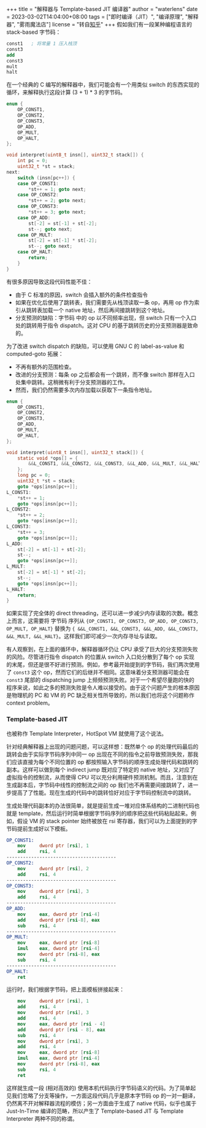 +++
title = "解释器与 Template-based JIT 编译器"
author = "waterlens"
date = 2023-03-02T14:04:00+08:00
tags = ["即时编译（JIT）", "编译原理", "解释器", "雾雨魔法店"]
license = "转自[知乎](https://zhuanlan.zhihu.com/p/610720287)"
+++
假如我们有一段某种编程语言的 stack-based 字节码：

````nasm
const1   ; 将常量 1 压入栈顶
const3
add
const3
mult
halt
````

在一个经典的 C 编写的解释器中，我们可能会有一个用类似 switch 的东西实现的循环，来解释执行这段计算 (3 + 1) \* 3 的字节码。

````c
enum {
    OP_CONST1,
    OP_CONST2,
    OP_CONST3,
    OP_ADD,
    OP_MULT,
    OP_HALT,
};

void interpret(uint8_t insn[], uint32_t stack[]) {
    int pc = 0;
    uint32_t *st = stack;
next:
    switch (insn[pc++]) {
    case OP_CONST1:
        *st++ = 1; goto next;
    case OP_CONST2:
        *st++ = 2; goto next;
    case OP_CONST3:
        *st++ = 3; goto next;
    case OP_ADD:
        st[-2] = st[-1] + st[-2];
        st--; goto next;
    case OP_MULT:
        st[-2] = st[-1] * st[-2];
        st--; goto next;
    case OP_HALT:
        return;
    }
}
````

有很多原因导致这段代码性能不佳：

* 由于 C 标准的原因，switch 会插入额外的条件检查指令
* 如果在优化后使用了跳转表，我们需要先从栈顶读取一条 op，再用 op 作为索引从跳转表加载一个 native 地址，然后再间接跳转到这个地址。
* 分支预测的缺陷：字节码 中的 op 以不同频率出现，但 switch 只有一个入口处的跳转用于指令 dispatch。这对 CPU 的基于跳转历史的分支预测器是致命的。

为了改进 switch dispatch 的缺陷，可以使用 GNU C 的 label-as-value 和computed-goto 拓展：

* 不再有额外的范围检查。
* 改进的分支预测：每条 op 之后都会有一个跳转，而不像 switch 那样在入口处集中跳转。这稍微有利于分支预测器的工作。
* 然而，我们仍然需要多次内存加载以获取下一条指令地址。

````c
enum {
    OP_CONST1,
    OP_CONST2,
    OP_CONST3,
    OP_ADD,
    OP_MULT,
    OP_HALT,
};

void interpret(uint8_t insn[], uint32_t stack[]) {
    static void *ops[] = {
        &&L_CONST1, &&L_CONST2, &&L_CONST3, &&L_ADD, &&L_MULT, &&L_HALT,
    };
    long pc = 0;
    uint32_t *st = stack;
    goto *ops[insn[pc++]];
L_CONST1:
    *st++ = 1;
    goto *ops[insn[pc++]];
L_CONST2:
    *st++ = 2;
    goto *ops[insn[pc++]];
L_CONST3:
    *st++ = 3;
    goto *ops[insn[pc++]];
L_ADD:
    st[-2] = st[-1] + st[-2];
    st--;
    goto *ops[insn[pc++]];
L_MULT:
    st[-2] = st[-1] * st[-2];
    st--;
    goto *ops[insn[pc++]];
L_HALT:
    return;
}
````

如果实现了完全体的 direct threading，还可以进一步减少内存读取的次数。概念上而言，这需要将 字节码 序列从 `{OP_CONST1, OP_CONST3, OP_ADD, OP_CONST3, OP_MULT, OP_HALT}` 替换为  `{ &&L_CONST1, &&L_CONST3, &&L_ADD, &&L_CONST3, &&L_MULT, &&L_HALT}`。这样我们即可减少一次内存寻址与读取。

有人观察到，在上面的循环中，解释器循环仍让 CPU 承受了巨大的分支预测失败的风险。尽管进行指令 dispatch 的位置从 switch 入口处分散到了每个 op 实现的末尾，但还是很不好进行预测。例如，参考最开始提到的字节码，我们两次使用了 `const3` 这个 op，然而它们的后继并不相同。这意味着分支预测器可能会在 `const3` 尾部的 dispatching jump 上频频预测失败。对于一个希望尽量跑的快的程序来说，如此之多的预测失败是令人难以接受的。由于这个问题产生的根本原因是物理机的 PC 和 VM 的 PC 缺乏相关性所导致的，所以我们也将这个问题称作 context problem。

### Template-based JIT

也被称作 Template Interpreter，HotSpot VM 就使用了这个说法。

针对经典解释器上出现的问题问题，可以这样想：既然单个 op 的处理代码最后的跳转会由于实际字节码序列中同一 op 出现在不同的指令之前导致预测失败，那我们应该直接为每个不同位置的 op 都按照输入字节码的顺序生成处理代码和跳转的副本。这样可以做到每个 indirect jump 既对应了特定的 native 地址，又对应了虚拟指令的控制流，从而使得 CPU 可以充分利用硬件预测机制。而且，注意到在生成副本后，字节码中线性的控制流之间的 op 我们也不再需要间接跳转了，进一步提高了了性能。现在生成的代码中的跳转恰好对应于字节码控制流中的跳转。

生成处理代码副本的办法很简单，就是提前生成一堆对应体系结构的二进制代码也就是 template，然后运行时简单根据字节码序列的顺序把这些代码粘贴起来。例如，假设 VM 的 stack pointer 始终被放在 rsi 寄存器，我们可以为上面提到的字节码提前生成好以下模板。

````nasm
OP_CONST1:
    mov     dword ptr [rsi], 1
    add     rsi, 4
----------------------------------------
OP_CONST2:
    mov     dword ptr [rsi], 2
    add     rsi, 4
----------------------------------------
OP_CONST3:
    mov     dword ptr [rsi], 3
    add     rsi, 4
----------------------------------------
OP_ADD:
    mov     eax, dword ptr [rsi-4]
    add     dword ptr [rsi-8], eax
    sub     rsi, 4
----------------------------------------
OP_MULT:
    mov     eax, dword ptr [rsi-8]
    imul    eax, dword ptr [rsi-4]
    mov     dword ptr [rsi-8], eax
    sub     rsi, 4
----------------------------------------
OP_HALT:
    ret
````

运行时，我们根据字节码，把上面模板拼接起来：

````nasm
    mov     dword ptr [rsi], 1
    add     rsi, 4
    mov     dword ptr [rsi], 3
    add     rsi, 4
    mov     eax, dword ptr [rsi - 4]
    add     dword ptr [rsi - 8], eax
    sub     rsi, 4
    mov     dword ptr [rsi], 3
    add     rsi, 4
    mov     eax, dword ptr [rsi-8]
    imul    eax, dword ptr [rsi-4]
    mov     dword ptr [rsi-8], eax
    sub     rsi, 4
    ret
````

这样就生成一段 (相对高效的) 使用本机代码执行字节码语义的代码。为了简单起见我们忽略了分支等操作，一方面这段代码几乎是原本字节码 op 的一对一翻译，仍然离不开对解释器流程的模仿；另一方面由于生成了 native 代码，似乎也属于 Just-In-Time 编译的范畴，所以产生了 Template-based JIT 与 Template Interpreter 两种不同的称谓。
